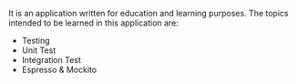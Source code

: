 It is an application written for education and learning purposes. The topics intended to be learned in this application are:

* Testing
* Unit Test
* Integration Test
* Espresso & Mockito
